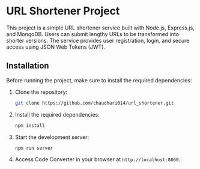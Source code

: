 # URL Shortener Project

This project is a simple URL shortener service built with Node.js, Express.js, and MongoDB. Users can submit lengthy URLs to be transformed into shorter versions. The service provides user registration, login, and secure access using JSON Web Tokens (JWT).

## Installation

Before running the project, make sure to install the required dependencies:

1. Clone the repository:

   ```bash
   git clone https://github.com/chaudhari014/url_shortener.git
   ```


2. Install the required dependencies:

   ```bash
   npm install
   ```

3. Start the development server:

   ```bash
   npm run server
   ```

4. Access Code Converter in your browser at `http://localhost:8060`.
